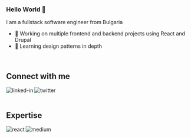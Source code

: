 ### Hello World 👋
I am a fullstack software engineer from Bulgaria

- 🔭 Working on multiple frontend and backend projects using React and Drupal
- 🌱 Learning design patterns in depth
<br>

## Connect with me

[<img align="left" alt="linked-in" src="https://img.shields.io/badge/linkedin-%230077B5.svg?&style=for-the-badge&logo=linkedin&logoColor=white(https://img.shields.io/badge/linkedin-%230077B5.svg?&style=for-the-badge&logo=linkedin&logoColor=white)" />]([https://www.linkedin.com/in/evtim-e-237193195/](https://www.linkedin.com/in/evtim-e-237193195/))


[<img align="left" alt="twitter" src="https://img.shields.io/badge/twitter-%231DA1F2.svg?&style=for-the-badge&logo=twitter&logoColor=white(https://img.shields.io/badge/twitter-%231DA1F2.svg?&style=for-the-badge&logo=twitter&logoColor=white)" />]([https://twitter.com/0x00sec](https://twitter.com/0x00sec))

 <br>
 <br>

## Expertise
<img align="left" alt="react" src="https://img.shields.io/badge/react%20-%2320232a.svg?&style=for-the-badge&logo=react&logoColor=%2361DAFB(https://img.shields.io/badge/react%20-%2320232a.svg?&style=for-the-badge&logo=react&logoColor=%2361DAFB)" />

<img align="left" alt="medium" src="https://img.shields.io/badge/postgres-%23316192.svg?&style=for-the-badge&logo=postgresql&logoColor=white(https://img.shields.io/badge/postgres-%23316192.svg?&style=for-the-badge&logo=postgresql&logoColor=white)" />


<br>
<br>

